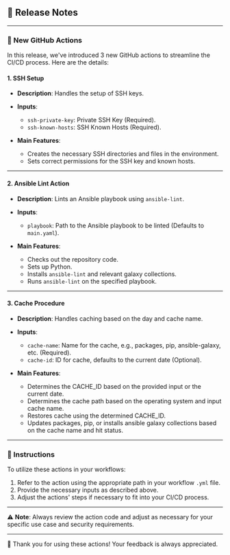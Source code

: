 ## 🚀 Release Notes

---

### 🎉 New GitHub Actions

In this release, we've introduced 3 new GitHub actions to streamline the CI/CD process. Here are the details:

#### 1. **SSH Setup**

- **Description**: Handles the setup of SSH keys.
- **Inputs**:
  - `ssh-private-key`: Private SSH Key (Required).
  - `ssh-known-hosts`: SSH Known Hosts (Required).
  
- **Main Features**:
  - Creates the necessary SSH directories and files in the environment.
  - Sets correct permissions for the SSH key and known hosts.

---

#### 2. **Ansible Lint Action**

- **Description**: Lints an Ansible playbook using `ansible-lint`.
- **Inputs**:
  - `playbook`: Path to the Ansible playbook to be linted (Defaults to `main.yaml`).
  
- **Main Features**:
  - Checks out the repository code.
  - Sets up Python.
  - Installs `ansible-lint` and relevant galaxy collections.
  - Runs `ansible-lint` on the specified playbook.

---

#### 3. **Cache Procedure**

- **Description**: Handles caching based on the day and cache name.
- **Inputs**:
  - `cache-name`: Name for the cache, e.g., packages, pip, ansible-galaxy, etc. (Required).
  - `cache-id`: ID for cache, defaults to the current date (Optional).
  
- **Main Features**:
  - Determines the CACHE_ID based on the provided input or the current date.
  - Determines the cache path based on the operating system and input cache name.
  - Restores cache using the determined CACHE_ID.
  - Updates packages, pip, or installs ansible galaxy collections based on the cache name and hit status.

---

### 🔧 Instructions

To utilize these actions in your workflows:

1. Refer to the action using the appropriate path in your workflow `.yml` file.
2. Provide the necessary inputs as described above.
3. Adjust the actions' steps if necessary to fit into your CI/CD process.

---

⚠️ **Note**: Always review the action code and adjust as necessary for your specific use case and security requirements. 

---

🙏 Thank you for using these actions! Your feedback is always appreciated.
